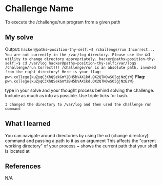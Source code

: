 # Challenge Name
To execute the /challenge/run program from a given path

## My solve
Output:
`hacker@paths~position-thy-self:~$ /challenge/run
Incorrect...
You are not currently in the /var/log directory.
Please use the `cd` utility to change directory appropriately.
hacker@paths~position-thy-self:~$ cd /var/log
hacker@paths~position-thy-self:/var/log$ /challenge/run
Correct!!!
/challenge/run is an absolute path, invoked from the right directory!
Here is your flag:
pwn.college{kuZyqC3XhQSekGmY2BH5bVAX1kd.QX2QTN0wSO5gjNzEzW}`
**Flag:** `pwn.college{kuZyqC3XhQSekGmY2BH5bVAX1kd.QX2QTN0wSO5gjNzEzW}`

type in your solve and your thought process behind solving the challenge. Include as much as info as possible. Use triple ticks for bash.
```
I changed the directory to /var/log and then used the challenge run command
```

## What I learned
You can navigate around directories by using the cd (change directory) command and passing a path to it as an argument
This affects the "current working directory" of your process
~ shows the current path that your shell is located at


## References 
N/A
